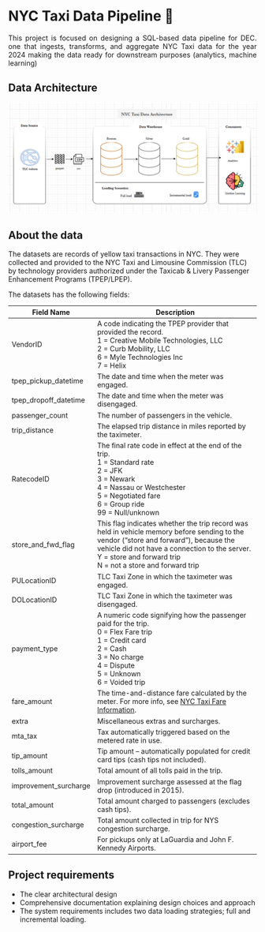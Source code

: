 # NYC Taxi Data Pipeline 🚕

<p align="justify">
This project is focused on designing a SQL-based data pipeline for DEC. one that ingests, transforms, and aggregate NYC Taxi data for the year 2024 making the data ready for downstream purposes (analytics, machine learning)
</p>

## Data Architecture

![Pipeline Diagram](docs/architecture_design.PNG)






## About the data
The datasets are records of yellow taxi transactions in NYC. They were collected and provided to the NYC Taxi and Limousine Commission (TLC) by technology providers authorized under the Taxicab & Livery Passenger Enhancement Programs (TPEP/LPEP). 

The datasets has the following fields:

| **Field Name** | **Description** |
|----------------|-----------------|
| VendorID | A code indicating the TPEP provider that provided the record.<br>1 = Creative Mobile Technologies, LLC<br>2 = Curb Mobility, LLC<br>6 = Myle Technologies Inc<br>7 = Helix |
| tpep_pickup_datetime | The date and time when the meter was engaged. |
| tpep_dropoff_datetime | The date and time when the meter was disengaged. |
| passenger_count | The number of passengers in the vehicle. |
| trip_distance | The elapsed trip distance in miles reported by the taximeter. |
| RatecodeID | The final rate code in effect at the end of the trip.<br>1 = Standard rate<br>2 = JFK<br>3 = Newark<br>4 = Nassau or Westchester<br>5 = Negotiated fare<br>6 = Group ride<br>99 = Null/unknown |
| store_and_fwd_flag | This flag indicates whether the trip record was held in vehicle memory before sending to the vendor (“store and forward”), because the vehicle did not have a connection to the server.<br>Y = store and forward trip<br>N = not a store and forward trip |
| PULocationID | TLC Taxi Zone in which the taximeter was engaged. |
| DOLocationID | TLC Taxi Zone in which the taximeter was disengaged. |
| payment_type | A numeric code signifying how the passenger paid for the trip.<br>0 = Flex Fare trip<br>1 = Credit card<br>2 = Cash<br>3 = No charge<br>4 = Dispute<br>5 = Unknown<br>6 = Voided trip |
| fare_amount | The time-and-distance fare calculated by the meter. For more info, see [NYC Taxi Fare Information](https://www.nyc.gov/site/tlc/passengers/taxi-fare.page). |
| extra | Miscellaneous extras and surcharges. |
| mta_tax | Tax automatically triggered based on the metered rate in use. |
| tip_amount | Tip amount – automatically populated for credit card tips (cash tips not included). |
| tolls_amount | Total amount of all tolls paid in the trip. |
| improvement_surcharge | Improvement surcharge assessed at the flag drop (introduced in 2015). |
| total_amount | Total amount charged to passengers (excludes cash tips). |
| congestion_surcharge | Total amount collected in trip for NYS congestion surcharge. |
| airport_fee | For pickups only at LaGuardia and John F. Kennedy Airports. |


## Project requirements
- The clear architectural design
- Comprehensive documentation explaining design choices and approach
- The system requirements includes two data loading strategies; full and incremental loading.





